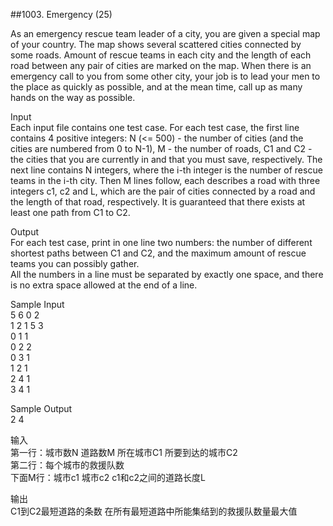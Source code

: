 ##1003. Emergency (25)  

As an emergency rescue team leader of a city, you are given a special map of your country. The map shows several scattered cities connected by some roads. Amount of rescue teams in each city and the length of each road between any pair of cities are marked on the map. When there is an emergency call to you from some other city, your job is to lead your men to the place as quickly as possible, and at the mean time, call up as many hands on the way as possible.  

Input  
Each input file contains one test case. For each test case, the first line contains 4 positive integers: N (<= 500) - the number of cities (and the cities are numbered from 0 to N-1), M - the number of roads, C1 and C2 - the cities that you are currently in and that you must save, respectively. The next line contains N integers, where the i-th integer is the number of rescue teams in the i-th city. Then M lines follow, each describes a road with three integers c1, c2 and L, which are the pair of cities connected by a road and the length of that road, respectively. It is guaranteed that there exists at least one path from C1 to C2.   

Output  
For each test case, print in one line two numbers: the number of different shortest paths between C1 and C2, and the maximum amount of rescue teams you can possibly gather.  
All the numbers in a line must be separated by exactly one space, and there is no extra space allowed at the end of a line.  

Sample Input  
5 6 0 2  
1 2 1 5 3  
0 1 1  
0 2 2  
0 3 1  
1 2 1  
2 4 1  
3 4 1  

Sample Output  
2 4  

输入  
第一行：城市数N 道路数M 所在城市C1 所要到达的城市C2  
第二行：每个城市的救援队数  
下面M行：城市c1 城市c2 c1和c2之间的道路长度L  

输出  
C1到C2最短道路的条数 在所有最短道路中所能集结到的救援队数量最大值  

